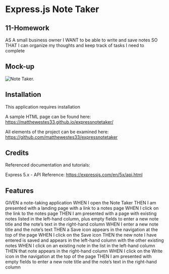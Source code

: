 # Express.js Note Taker

## 11-Homework

AS A small business owner
I WANT to be able to write and save notes
SO THAT I can organize my thoughts and keep track of tasks I need to complete


## Mock-up

![Note Taker.](./images/notetaker.jpg)

## Installation

This application requires installation 

A sample HTML page can be found here: https://matthewestes33.github.io/expressnotetaker/

All elements of the project can be examined here: https://github.com/matthewestes33/expressnotetaker

## Credits

Referenced documentation and tutorials:

Express 5.x - API Reference: https://expressjs.com/en/5x/api.html


## Features

GIVEN a note-taking application
WHEN I open the Note Taker
THEN I am presented with a landing page with a link to a notes page
WHEN I click on the link to the notes page
THEN I am presented with a page with existing notes listed in the left-hand column, plus empty fields to enter a new note title and the note’s text in the right-hand column
WHEN I enter a new note title and the note’s text
THEN a Save icon appears in the navigation at the top of the page
WHEN I click on the Save icon
THEN the new note I have entered is saved and appears in the left-hand column with the other existing notes
WHEN I click on an existing note in the list in the left-hand column
THEN that note appears in the right-hand column
WHEN I click on the Write icon in the navigation at the top of the page
THEN I am presented with empty fields to enter a new note title and the note’s text in the right-hand column


